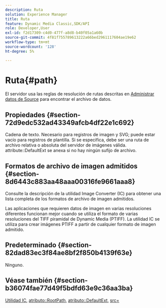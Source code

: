 ```yaml
---
description: Ruta
solution: Experience Manager
title: Ruta
feature: Dynamic Media Classic,SDK/API
role: Developer,User
exl-id: f2d17309-c4d0-477f-a8d8-b40f05a1a60b
source-git-commit: 4f81f755789613222a66bed2961117604ae19e62
workflow-type: tm+mt
source-wordcount: '128'
ht-degree: 5%

---
```


# Ruta{#path}

El servidor usa las reglas de resolución de rutas descritas en [Administrar datos de Source](../../../../../../is-api/image-serving-api-ref/c-configuration-and-administration/c-configuration-and-administration.md#concept-1ec4d9f0e58a430cae045761f1ff9173) para encontrar el archivo de datos.

## Propiedades {#section-72d9edc532ad43349afcb4df22e1c692}

Cadena de texto. Necesario para registros de imagen y SVG; puede estar vacío para registros de plantilla. Si se especifica, debe ser una ruta de archivo relativa o absoluta del servidor de imágenes válida. attribute::DefaultExt se anexa si no hay ningún sufijo de archivo.

## Formatos de archivo de imagen admitidos {#section-8d6443c883aa48aaa00316fe9661aaa8}

Consulte la descripción de la utilidad Image Converter (IC) para obtener una lista completa de los formatos de archivo de imagen admitidos.

Las aplicaciones que requieren datos de imagen en varias resoluciones diferentes funcionan mejor cuando se utiliza el formato de varias resoluciones del TIFF piramidal de Dynamic Media (PTIFF). La utilidad IC se utiliza para crear imágenes PTIFF a partir de cualquier formato de imagen admitido.

## Predeterminado {#section-82dad83ec3f84ae8bf2f850b4139f63e}

Ninguno.

## Véase también {#section-b36074fae77d49f5bdfd63e9c36aa3ba}

[Utilidad IC](../../../../../../is-api/is-utils/utilities/r-ic.md#reference-de9f43c63a8f48f1a755ff1760af8b7b), [atributo::RootPath](../../../../../../is-api/image-catalog/image-serving-api-ref/c-image-catalog-reference/c-attributes-reference/r-rootpath.md#reference-17d57e5967be403b8408fa7214017494), [atributo::DefaultExt](../../../../../../is-api/image-catalog/image-serving-api-ref/c-image-catalog-reference/c-attributes-reference/r-defaultext.md#reference-1b96c71a253049ddaeae09892d3484a0), [src=](../../../../../../is-api/http-ref/image-serving-api-ref/c-http-protocol-reference/c-command-reference/r-src.md#reference-f6506637778c4c69bf106a7924a91ab1)
